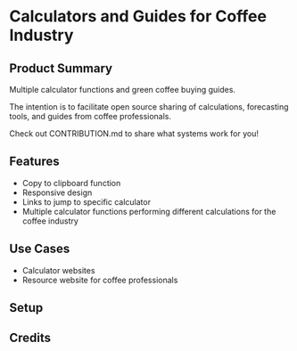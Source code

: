 # Calculators and Guides for Coffee Industry

## Product Summary

Multiple calculator functions and green coffee buying guides.

The intention is to facilitate open source sharing of calculations, forecasting tools, and guides from coffee professionals.

Check out CONTRIBUTION.md to share what systems work for you!

## Features

- Copy to clipboard function
- Responsive design
- Links to jump to specific calculator
- Multiple calculator functions performing different calculations for the coffee industry

## Use Cases

- Calculator websites
- Resource website for coffee professionals

## Setup

## Credits
